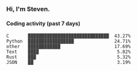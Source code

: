 ### Hi, I'm Steven.

#### Coding activity (past 7 days)
```
C       ▓▓▓▓▓▓▓▓▓▓▓▓▓▓▓▓▓▓▓▓▓▓▓▓▓▓▓▓▓▓  43.27%
Python  ▓▓▓▓▓▓▓▓▓▓▓▓▓▓▓▓▓               24.71%
other   ▓▓▓▓▓▓▓▓▓▓▓▓                    17.69%
Text    ▓▓▓▓                             5.82%
Rust    ▓▓▓                              5.32%
JSON    ▓▓                               3.19%
```
